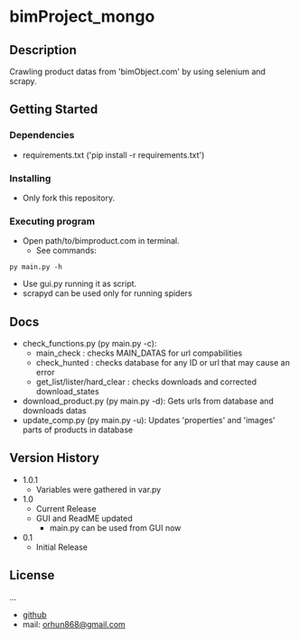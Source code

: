 # bimProject_mongo

## Description

Crawling product datas from 'bimObject.com' by using selenium and scrapy.

## Getting Started

### Dependencies

* requirements.txt ('pip install -r requirements.txt')

### Installing

* Only fork this repository.

### Executing program

* Open path/to/bimproduct.com in terminal.
  * See commands:
```
py main.py -h 
```
* Use gui.py running it as script.
* scrapyd can be used only for running spiders

## Docs

* check_functions.py (py main.py -c): 
  * main_check : checks MAIN_DATAS for url compabilities
  * check_hunted : checks database for any ID or url that may cause an error
  * get_list/lister/hard_clear : checks downloads and corrected download_states
* download_product.py (py main.py -d): Gets urls from database and downloads datas
* update_comp.py (py main.py -u): Updates 'properties' and 'images' parts of products in database

## Version History

* 1.0.1
    * Variables were gathered in var.py
* 1.0
    *  Current Release
    * GUI and ReadME updated
        * main.py can be used from GUI now   
* 0.1
    * Initial Release

## License
...
<!-- This project is licensed under the [NAME HERE] License - see the LICENSE.md file for details -->

 - [github](https://github.com/elymsyr)
 - mail: orhun868@gmail.com
